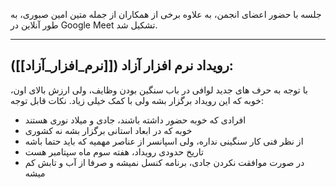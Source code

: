 جلسه با حضور اعضای انجمن، به علاوه برخی از همکاران از جمله متین امین صبوری، به طور آنلاین در Google Meet تشکیل شد.

---

## رویداد نرم افزار آزاد ([[نرم_افزار_آزاد]]):
با توجه به حرف های جدید لوافی در باب سنگین بودن وظایف، ولی ارزش بالای اون، خوبه که این رویداد برگزار بشه ولی با کمک خیلی زیاد.
نکات قابل توجه:
* افرادی که خوبه حضور داشته باشند، جادی و میلاد نوری هستند
* خوبه که در ابعاد استانی برگزار بشه نه کشوری
* از نظر فنی کار سنگینی نداره، ولی اسپانسر از عناصر مهمیه که باید حتما باشه
* تاریخ حدودی رویداد، هفته سوم ماه سپتامبر هست
* در صورت موافقت نکردن جادی، برنامه کنسل نمیشه و صرفا از آب و تابش کم میشه